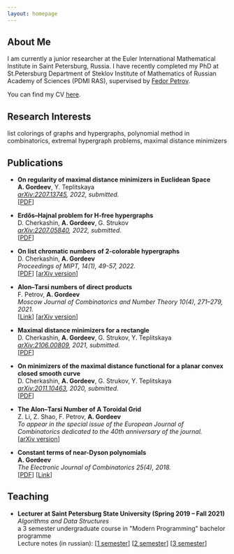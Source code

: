 ```yaml
---
layout: homepage
---
```


## About Me

I am currently a junior researcher at the Euler International Mathematical Institute in Saint Petersburg, Russia. I have recently completed my PhD at St.Petersburg Department of Steklov Institute of Mathematics of Russian Academy of Sciences (PDMI RAS), supervised by [Fedor Petrov](https://math-cs.spbu.ru/en/people/petrov-f-v/).

You can find my CV [here](https://c0pymaster.github.io/pdf/CV.pdf).

## Research Interests

list colorings of graphs and hypergraphs, polynomial method in combinatorics, extremal hypergraph problems, maximal distance minimizers

<!---
## News

- **[Feb. 2020]** Our paper about incremental learning is accepted to CVPR 2020.
- **[Feb. 2020]** We will host the ACM Multimedia Asia 2020 conference in Singapore!
- **[Sept. 2019]** Our paper about few-shot learning is accepted to NeurIPS 2019.
- **[Mar. 2019]** Our paper about few-shot learning is accepted to CVPR 2019.
--->

## Publications

- **On regularity of maximal distance minimizers in Euclidean Space**
  <br>
  **A. Gordeev**, Y. Teplitskaya
  <br>
  *[arXiv:2207.13745](https://arxiv.org/abs/2207.13745), 2022, submitted.*
  <br>
  [[PDF](https://arxiv.org/pdf/2207.13745.pdf)]

- **Erdős–Hajnal problem for H-free hypergraphs**
  <br>
  D. Cherkashin, **A. Gordeev**, G. Strukov
  <br>
  *[arXiv:2207.05840](https://arxiv.org/abs/2207.05840), 2022, submitted.*
  <br>
  [[PDF](https://arxiv.org/pdf/2207.05840.pdf)]


- **On list chromatic numbers of 2-colorable hypergraphs**
  <br>
  D. Cherkashin, **A. Gordeev**
  <br>
  *Proceedings of MIPT, 14(1), 49-57, 2022.*
  <br>
  [[PDF](https://mipt.ru/upload/medialibrary/745/05.pdf)] [[arXiv version](https://arxiv.org/abs/2102.02746)]

- **Alon–Tarsi numbers of direct products**
  <br>
  F. Petrov, **A. Gordeev**
  <br>
  *Moscow Journal of Combinatorics and Number Theory 10(4), 271–279, 2021.*
  <br>
  [[Link](https://doi.org/10.2140/moscow.2021.10.271)] [[arXiv version](https://arxiv.org/abs/2007.07140)]
  
- **Maximal distance minimizers for a rectangle**
  <br>
  D. Cherkashin, **A. Gordeev**, G. Strukov, Y. Teplitskaya
  <br>
  *[arXiv:2106.00809](https://arxiv.org/abs/2106.00809), 2021, submitted.*
  <br>
  [[PDF](https://arxiv.org/pdf/2106.00809.pdf)]

- **On minimizers of the maximal distance functional for a planar convex closed smooth curve**
  <br>
  D. Cherkashin, **A. Gordeev**, G. Strukov, Y. Teplitskaya
  <br>
  *[arXiv:2011.10463](https://arxiv.org/abs/2011.10463), 2020, submitted.*
  <br>
  [[PDF](https://arxiv.org/pdf/2011.10463.pdf)]

- **The Alon–Tarsi Number of A Toroidal Grid**
  <br>
  Z. Li, Z. Shao, F. Petrov, **A. Gordeev**
  <br>
  *To appear in the special issue of the European Journal of Combinatorics dedicated to the 40th anniversary of the journal.*
  <br>
  [[arXiv version](https://arxiv.org/abs/1912.12466)]

- **Constant terms of near-Dyson polynomials**
  <br>
  **A. Gordeev**
  <br>
  *The Electronic Journal of Combinatorics 25(4), 2018.*
  <br>
  [[PDF](https://www.combinatorics.org/ojs/index.php/eljc/article/view/v25i4p11/pdf)] [[Link](https://doi.org/10.37236/7087)]


## Teaching

- **Lecturer at Saint Petersburg State University (Spring 2019 – Fall 2021)**
  <br>
  *Algorithms and Data Structures*
  <br>
  a 3 semester undergraduate course in "Modern Programming" bachelor programme
  <br>
  Lecture notes (in russian):
  [[1 semester](https://c0pymaster.github.io/pdf/Algorithms_I.pdf)]
  [[2 semester](https://c0pymaster.github.io/pdf/Algorithms_II.pdf)]
  [[3 semester](https://c0pymaster.github.io/pdf/Algorithms_III.pdf)]


<!---
## Services

- Conference Reviewers: NeurIPS 2020, CVPR 2020.
- Journal Reviewers: T-PAMI, IJCV.
--->